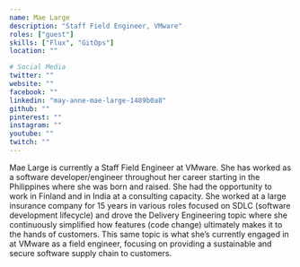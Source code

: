 ```yaml
---
name: Mae Large
description: "Staff Field Engineer, VMware"
roles: ["guest"]
skills: ["Flux", "GitOps"]
location: ""

# Social Media 
twitter: ""
website: ""
facebook: ""
linkedin: "may-anne-mae-large-1489b0a8"
github: ""
pinterest: ""
instagram: ""
youtube: ""
twitch: ""
---
```


Mae Large is currently a Staff Field Engineer at VMware. She has worked as a software developer/engineer throughout her career starting in the Philippines where she was born and raised. She had the opportunity to work in Finland and in India at a consulting capacity. She worked at a large insurance company for 15 years in various roles focused on SDLC (software development lifecycle) and drove the Delivery Engineering topic where she continuously simplified how features (code change) ultimately makes it to the hands of customers. This same topic is what she’s currently engaged in at VMware as a field engineer, focusing on providing a sustainable and secure software supply chain to customers.

<!--more-->


<!-- ## Highlights

{{< youtube id="CHBA34a0KEQ" class="youtube-video-shortcode" >}} -->
